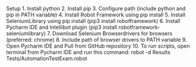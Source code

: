 Setup
	1. Install python
	2. Install pip
	3. Configure path (include python and pip in PATH variable)
	4. Install Robot Framework using pip install
	5. Install SeleniumLibrary using pip install (pip3 install robotframework)
	6. Install Pycharm IDE and Intellibot plugin (pip3 install robotframework-seleniumlibrary)
	7. Download Selenium Browserdrivers for browsers (preferred: chrome)
	8. Include path of browser drivers to PATH variable
	9. Open Pycharm IDE and Pull from GitHub repository
	10. To run scripts, open terminal from Pycharm IDE and run this command: robot -d Results Tests/AutomationTestExam.robot  
